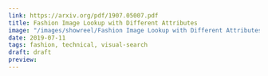 ```yaml
---
link: https://arxiv.org/pdf/1907.05007.pdf
title: Fashion Image Lookup with Different Attributes
image: "/images/showreel/Fashion Image Lookup with Different Attributes.jpg"
date: 2019-07-11
tags: fashion, technical, visual-search
draft: draft
preview:
---
```



